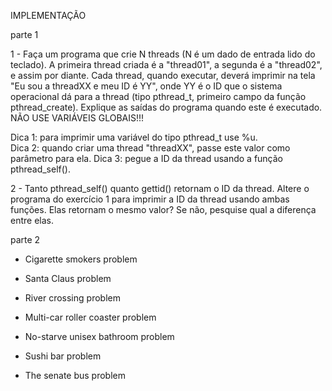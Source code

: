 IMPLEMENTAÇÃO

parte 1

1 - Faça um programa que crie N threads (N é um dado de entrada lido do teclado). A primeira thread criada é a "thread01", a segunda é a "thread02", e assim por diante. Cada thread, quando executar, deverá imprimir na tela "Eu sou a threadXX e meu ID é YY", onde YY é o ID que o sistema operacional dá para a thread (tipo pthread_t, primeiro campo da função pthread_create). Explique as saídas do programa quando este é executado. NÃO USE VARIÁVEIS GLOBAIS!!!

Dica 1: para imprimir uma variável do tipo pthread_t use %u.  
Dica 2: quando criar uma thread "threadXX", passe este valor como parâmetro para ela.
Dica 3: pegue a ID da thread usando a função pthread_self().

2 - Tanto pthread_self() quanto gettid() retornam o ID da thread. Altere o programa do exercício 1 para imprimir a ID da thread usando ambas funções. Elas retornam o mesmo valor? Se não, pesquise qual a diferença entre elas.

parte 2

+ Cigarette smokers problem

+ Santa Claus problem

+ River crossing problem

+ Multi-car roller coaster problem

+ No-starve unisex bathroom problem

+ Sushi bar problem

+ The senate bus problem
